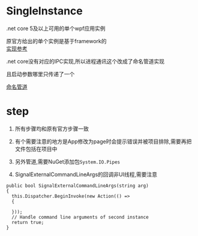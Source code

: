 # SingleInstance
.net core 5及以上可用的单个wpf应用实例


原官方给出的单个实例是基于framework的  
[实现参考](https://codereview.stackexchange.com/questions/20871/single-instance-wpf-application)  

.net core没有对应的IPC实现,所以进程通讯这个改成了命名管道实现  

且启动参数哪里只传递了一个

[命名管道](https://docs.microsoft.com/zh-cn/dotnet/standard/io/how-to-use-named-pipes-for-network-interprocess-communication)  

# step
1. 所有步骤均和原有官方步骤一致
  
2. 有个需要注意的地方是App修改为page时会提示错误并被项目排除,需要再把文件包括在项目中

3. 另外管道,需要NuGet添加包`System.IO.Pipes`  
  
4. SignalExternalCommandLineArgs的回调非UI线程,需要注意
~~~
public bool SignalExternalCommandLineArgs(string arg)
{
  this.Dispatcher.BeginInvoke(new Action(() =>
  {
    
  }));
  // Handle command line arguments of second instance
  return true;
}
~~~
